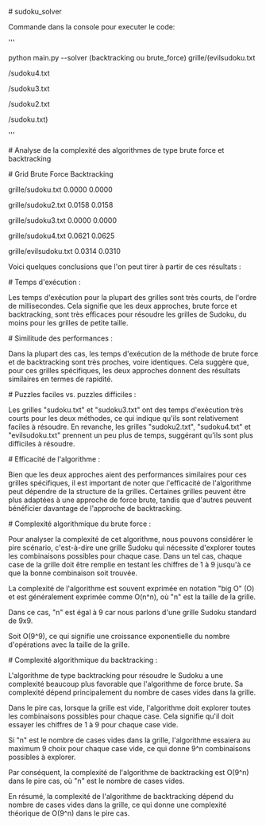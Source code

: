 \# sudoku\_solver

Commande dans la console pour executer le code:

'''

python main.py --solver (backtracking ou brute\_force) grille/(evilsudoku.txt

/sudoku4.txt

/sudoku3.txt

/sudoku2.txt

/sudoku.txt)

'''

\# Analyse de la complexité des algorithmes de type brute force et backtracking

\# Grid                    Brute Force     Backtracking

grille/sudoku.txt       0.0000          0.0000

grille/sudoku2.txt      0.0158          0.0158

grille/sudoku3.txt      0.0000          0.0000

grille/sudoku4.txt      0.0621          0.0625

grille/evilsudoku.txt   0.0314          0.0310

Voici quelques conclusions que l'on peut tirer à partir de ces résultats :

\# Temps d'exécution :

Les temps d'exécution pour la plupart des grilles sont très courts, de l'ordre de millisecondes. Cela signifie que les deux approches, brute force et backtracking, sont très efficaces pour résoudre les grilles de Sudoku, du moins pour les grilles de petite taille.

\# Similitude des performances :

Dans la plupart des cas, les temps d'exécution de la méthode de brute force et de backtracking sont très proches, voire identiques. Cela suggère que, pour ces grilles spécifiques, les deux approches donnent des résultats similaires en termes de rapidité.

\# Puzzles faciles vs. puzzles difficiles :

Les grilles "sudoku.txt" et "sudoku3.txt" ont des temps d'exécution très courts pour les deux méthodes, ce qui indique qu'ils sont relativement faciles à résoudre. En revanche, les grilles "sudoku2.txt", "sudoku4.txt" et "evilsudoku.txt" prennent un peu plus de temps, suggérant qu'ils sont plus difficiles à résoudre.

\# Efficacité de l'algorithme :

Bien que les deux approches aient des performances similaires pour ces grilles spécifiques, il est important de noter que l'efficacité de l'algorithme peut dépendre de la structure de la grilles. Certaines grilles peuvent être plus adaptées à une approche de force brute, tandis que d'autres peuvent bénéficier davantage de l'approche de backtracking.

\# Complexité algorithmique du brute force :

Pour analyser la complexité de cet algorithme, nous pouvons considérer le pire scénario, c'est-à-dire une grille Sudoku qui nécessite d'explorer toutes les combinaisons possibles pour chaque case. Dans un tel cas, chaque case de la grille doit être remplie en testant les chiffres de 1 à 9 jusqu'à ce que la bonne combinaison soit trouvée.

La complexité de l'algorithme est souvent exprimée en notation "big O" (O) et est généralement exprimée comme O(n^n), où "n" est la taille de la grille.

Dans ce cas, "n" est égal à 9 car nous parlons d'une grille Sudoku standard de 9x9.

Soit O(9^9), ce qui signifie une croissance exponentielle du nombre d'opérations avec la taille de la grille.

\# Complexité algorithmique du backtracking :

L'algorithme de type backtracking pour résoudre le Sudoku a une complexité beaucoup plus favorable que l'algorithme de force brute. Sa complexité dépend principalement du nombre de cases vides dans la grille.

Dans le pire cas, lorsque la grille est vide, l'algorithme doit explorer toutes les combinaisons possibles pour chaque case. Cela signifie qu'il doit essayer les chiffres de 1 à 9 pour chaque case vide.

Si "n" est le nombre de cases vides dans la grille, l'algorithme essaiera au maximum 9 choix pour chaque case vide, ce qui donne 9^n combinaisons possibles à explorer.

Par conséquent, la complexité de l'algorithme de backtracking est O(9^n) dans le pire cas, où "n" est le nombre de cases vides.

En résumé, la complexité de l'algorithme de backtracking dépend du nombre de cases vides dans la grille, ce qui donne une complexité théorique de O(9^n) dans le pire cas.
